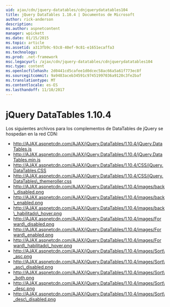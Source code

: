 ```yaml
---
uid: ajax/cdn/jquery-datatables/cdnjquerydatatables104
title: jQuery DataTables 1.10.4 | Documentos de Microsoft
author: rick-anderson
description: 
ms.author: aspnetcontent
manager: wpickett
ms.date: 01/15/2015
ms.topic: article
ms.assetid: a313fb9c-93c8-40ef-9c81-e1651ecaffa3
ms.technology: 
ms.prod: .net-framework
msc.legacyurl: /ajax/cdn/jquery-datatables/cdnjquerydatatables104
msc.type: content
ms.openlocfilehash: 2d0441cd5cafee1d0dcec58ac66a5a61f773ec8f
ms.sourcegitcommit: 9a9483aceb34591c97451997036a9120c3fe2baf
ms.translationtype: MT
ms.contentlocale: es-ES
ms.lasthandoff: 11/10/2017
---
```

<a name="jquery-datatables-1104"></a>jQuery DataTables 1.10.4
====================
Los siguientes archivos para los complementos de DataTables de jQuery se hospedan en la red CDN:

- http://AJAX.aspnetcdn.com/AJAX/jQuery.DataTables/1.10.4/jQuery.DataTables.js
- http://AJAX.aspnetcdn.com/AJAX/jQuery.DataTables/1.10.4/jQuery.DataTables.min.js
- http://AJAX.aspnetcdn.com/AJAX/jQuery.DataTables/1.10.4/CSS/jQuery.DataTables.CSS
- http://AJAX.aspnetcdn.com/AJAX/jQuery.DataTables/1.10.4/CSS/jQuery.DataTables\_themeroller.css
- http://AJAX.aspnetcdn.com/AJAX/jQuery.DataTables/1.10.4/images/back\_disabled.png
- http://AJAX.aspnetcdn.com/AJAX/jQuery.DataTables/1.10.4/images/back\_enabled.png
- http://AJAX.aspnetcdn.com/AJAX/jQuery.DataTables/1.10.4/images/back\_habilitado\_hover.png
- http://AJAX.aspnetcdn.com/AJAX/jQuery.DataTables/1.10.4/images/Forward\_disabled.png
- http://AJAX.aspnetcdn.com/AJAX/jQuery.DataTables/1.10.4/images/Forward\_enabled.png
- http://AJAX.aspnetcdn.com/AJAX/jQuery.DataTables/1.10.4/images/Forward\_habilitado\_hover.png
- http://AJAX.aspnetcdn.com/AJAX/jQuery.DataTables/1.10.4/images/Sort\_asc.png
- http://AJAX.aspnetcdn.com/AJAX/jQuery.DataTables/1.10.4/images/Sort\_asc\_disabled.png
- http://AJAX.aspnetcdn.com/AJAX/jQuery.DataTables/1.10.4/images/Sort\_both.png
- http://AJAX.aspnetcdn.com/AJAX/jQuery.DataTables/1.10.4/images/Sort\_desc.png
- http://AJAX.aspnetcdn.com/AJAX/jQuery.DataTables/1.10.4/images/Sort\_desc\_disabled.png
